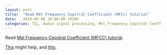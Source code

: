 ```yaml
---
layout: post
title:  "Read Mel Frequency Cepstral Coefficient (MFCC) tutorial"
date:   2019-06-06 19:06:00 +0200
categories: TIL, Audio signal processing, Mel Frequency Cepstral Coefficient, MFCC
---
```

Read [Mel Frequency Cepstral Coefficient (MFCC) tutorial](http://practicalcryptography.com/miscellaneous/machine-learning/guide-mel-frequency-cepstral-coefficients-mfccs/).

[This](https://github.com/alejes/VAD/wiki/MFCC) might help, and [this](https://www.top-technologies.ru/ru/article/view?id=35724).
